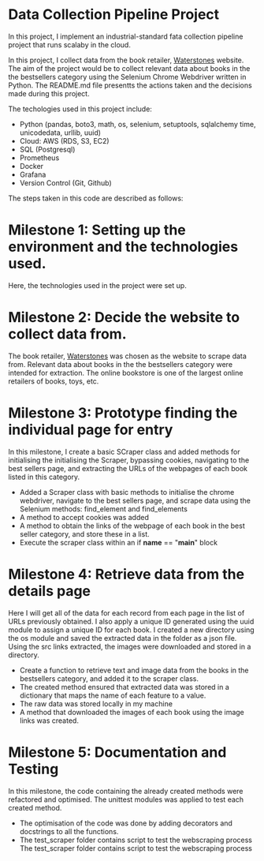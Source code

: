 # Data Collection Pipeline Project

In this project, I implement an industrial-standard fata collection pipeline project that runs scalaby in the cloud.

In this project, I collect data from the book retailer, [Waterstones](https://www.waterstones.com/)  website. The aim of the project would be to collect relevant data about books in the the bestsellers category using the Selenium Chrome Webdriver written in Python. The README.md file presentts the actions taken and the decisions made during this project.

The techologies used in this project include:
* Python (pandas, boto3, math, os, selenium, setuptools, sqlalchemy time, unicodedata, urllib, uuid)
* Cloud: AWS (RDS, S3, EC2)
* SQL (Postgresql)
* Prometheus
* Docker
* Grafana
* Version Control (Git, Github)

The steps taken in this code are described as follows:

# Milestone 1: Setting up the environment and the technologies used.
Here, the technologies used in the project were set up.

# Milestone 2: Decide the website to collect data from.
The book retailer, [Waterstones](https://www.waterstones.com/) was chosen as the website to scrape data from. Relevant data about books in the the bestsellers category were intended for extraction. The online bookstore is one of the largest online retailers of books, toys, etc.

# Milestone 3: Prototype finding the individual page for entry
In this milestone, I create a basic SCraper class and added methods for initialising the initialising the Scraper, bypassing cookies, navigating to the best sellers page, and extracting the URLs of the webpages of each book listed in this category.

* Added a Scraper class with basic methods to initialise the chrome webdriver, navigate to the best sellers page, and scrape data using the Selenium methods: find_element and find_elements
* A method to accept cookies was added
* A method to obtain the links of the webpage of each book in the best seller category, and store these in a list.
* Execute the scraper class within an if __name__ == "__main__" block

# Milestone 4: Retrieve data from the details page
Here I will get all of the data for each record from each page in the list of URLs previously obtained. I also apply a unique ID generated using the uuid module to assign a unique ID for each book. I created a new directory using the os module and saved the extracted data in the folder as a json file. Using the src links extracted, the images were downloaded and stored in a directory. 

* Create a function to retrieve text and image data from the books in the bestsellers category, and added it to the scraper class.
* The created method ensured that extracted data was stored in a dictionary that maps the name of each feature to a value.
* The raw data was stored locally in my machine
* A method that downloaded the images of each book using the image links was created.

# Milestone 5: Documentation and Testing
In this milestone, the code containing the already created methods were refactored and optimised. The unittest modules was applied to test each created method.

* The optimisation of the code was done by adding decorators and docstrings to all the functions.
* The test_scraper folder contains script to test the webscraping process
The test_scraper folder contains script to test the webscraping process
